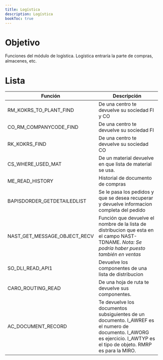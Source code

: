 ```yaml
---
title: Logística
description: Logística
bookToc: true
---
```


# Objetivo

Funciones del módulo de logística. Logística entraría la parte de compras, almacenes, etc.

# Lista

Función | Descripción
--------|--------
RM_KOKRS_TO_PLANT_FIND | De una centro te devuelve su sociedad FI y CO
CO_RM_COMPANYCODE_FIND | De una centro te devuelve su sociedad FI
RK_KOKRS_FIND | De una centro te devuelve su sociedad CO
CS_WHERE_USED_MAT |	De un material devuelve en que lista de material se usa.
ME_READ_HISTORY	| Historial de documento de compras
BAPISDORDER_GETDETAILEDLIST | Se le pasa los pedidos y que se desea recuperar y devuelve informacion completa del pedido
NAST_GET_MESSAGE_OBJECT_RECV | Función que devuelve el nombre de la lista de distribucion que esta en el campo NAST-TDNAME. *Nota: Se podría haber puesto también en ventas*
SO_DLI_READ_API1 | Devuelve los componentes de una lista de distribucion
CARO_ROUTING_READ |	De una hoja de ruta te devuelve sus componentes.
AC_DOCUMENT_RECORD | Te devuelve los documentos subsiguientes de un documento. I_AWREF es el numero de documento. I_AWORG es ejercicio.  I_AWTYP es el tipo de objeto. RMRP es para la MIRO.